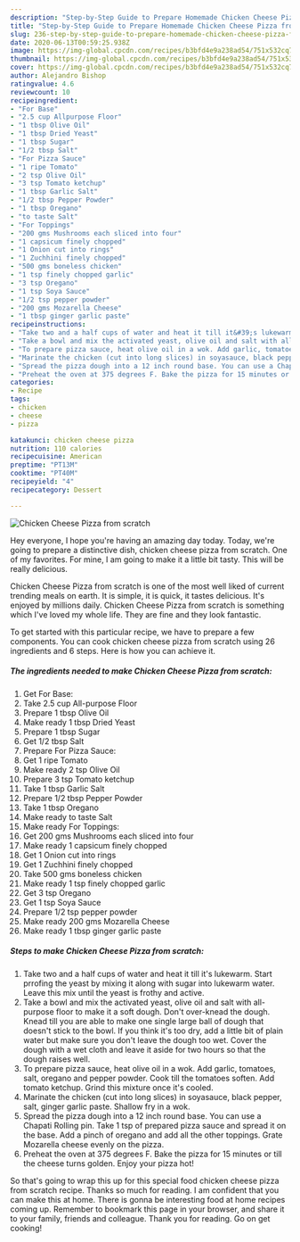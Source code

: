```yaml
---
description: "Step-by-Step Guide to Prepare Homemade Chicken Cheese Pizza from scratch"
title: "Step-by-Step Guide to Prepare Homemade Chicken Cheese Pizza from scratch"
slug: 236-step-by-step-guide-to-prepare-homemade-chicken-cheese-pizza-from-scratch
date: 2020-06-13T00:59:25.938Z
image: https://img-global.cpcdn.com/recipes/b3bfd4e9a238ad54/751x532cq70/chicken-cheese-pizza-from-scratch-recipe-main-photo.jpg
thumbnail: https://img-global.cpcdn.com/recipes/b3bfd4e9a238ad54/751x532cq70/chicken-cheese-pizza-from-scratch-recipe-main-photo.jpg
cover: https://img-global.cpcdn.com/recipes/b3bfd4e9a238ad54/751x532cq70/chicken-cheese-pizza-from-scratch-recipe-main-photo.jpg
author: Alejandro Bishop
ratingvalue: 4.6
reviewcount: 10
recipeingredient:
- "For Base"
- "2.5 cup Allpurpose Floor"
- "1 tbsp Olive Oil"
- "1 tbsp Dried Yeast"
- "1 tbsp Sugar"
- "1/2 tbsp Salt"
- "For Pizza Sauce"
- "1 ripe Tomato"
- "2 tsp Olive Oil"
- "3 tsp Tomato ketchup"
- "1 tbsp Garlic Salt"
- "1/2 tbsp Pepper Powder"
- "1 tbsp Oregano"
- "to taste Salt"
- "For Toppings"
- "200 gms Mushrooms each sliced into four"
- "1 capsicum finely chopped"
- "1 Onion cut into rings"
- "1 Zuchhini finely chopped"
- "500 gms boneless chicken"
- "1 tsp finely chopped garlic"
- "3 tsp Oregano"
- "1 tsp Soya Sauce"
- "1/2 tsp pepper powder"
- "200 gms Mozarella Cheese"
- "1 tbsp ginger garlic paste"
recipeinstructions:
- "Take two and a half cups of water and heat it till it&#39;s lukewarm. Start prrofing the yeast by mixing it along with sugar into lukewarm water. Leave this mix until the yeast is frothy and active."
- "Take a bowl and mix the activated yeast, olive oil and salt with all-purpose floor to make it a soft dough. Don&#39;t over-knead the dough. Knead till you are able to make one single large ball of dough that doesn&#39;t stick to the bowl. If you think it&#39;s too dry, add a little bit of plain water but make sure you don&#39;t leave the dough too wet. Cover the dough with a wet cloth and leave it aside for two hours so that the dough raises well."
- "To prepare pizza sauce, heat olive oil in a wok. Add garlic, tomatoes, salt, oregano and pepper powder. Cook till the tomatoes soften. Add tomato ketchup. Grind this mixture once it&#39;s cooled."
- "Marinate the chicken (cut into long slices) in soyasauce, black pepper, salt, ginger garlic paste. Shallow fry in a wok."
- "Spread the pizza dough into a 12 inch round base. You can use a Chapati Rolling pin. Take 1 tsp of prepared pizza sauce and spread it on the base. Add a pinch of oregano and add all the other toppings. Grate Mozarella cheese evenly on the pizza."
- "Preheat the oven at 375 degrees F. Bake the pizza for 15 minutes or till the cheese turns golden. Enjoy your pizza hot!"
categories:
- Recipe
tags:
- chicken
- cheese
- pizza

katakunci: chicken cheese pizza 
nutrition: 110 calories
recipecuisine: American
preptime: "PT13M"
cooktime: "PT40M"
recipeyield: "4"
recipecategory: Dessert

---
```



![Chicken Cheese Pizza from scratch](https://img-global.cpcdn.com/recipes/b3bfd4e9a238ad54/751x532cq70/chicken-cheese-pizza-from-scratch-recipe-main-photo.jpg)

Hey everyone, I hope you're having an amazing day today. Today, we're going to prepare a distinctive dish, chicken cheese pizza from scratch. One of my favorites. For mine, I am going to make it a little bit tasty. This will be really delicious.

Chicken Cheese Pizza from scratch is one of the most well liked of current trending meals on earth. It is simple, it is quick, it tastes delicious. It's enjoyed by millions daily. Chicken Cheese Pizza from scratch is something which I've loved my whole life. They are fine and they look fantastic.




To get started with this particular recipe, we have to prepare a few components. You can cook chicken cheese pizza from scratch using 26 ingredients and 6 steps. Here is how you can achieve it.

<!--inarticleads1-->

##### The ingredients needed to make Chicken Cheese Pizza from scratch:

1. Get For Base:
1. Take 2.5 cup All-purpose Floor
1. Prepare 1 tbsp Olive Oil
1. Make ready 1 tbsp Dried Yeast
1. Prepare 1 tbsp Sugar
1. Get 1/2 tbsp Salt
1. Prepare For Pizza Sauce:
1. Get 1 ripe Tomato
1. Make ready 2 tsp Olive Oil
1. Prepare 3 tsp Tomato ketchup
1. Take 1 tbsp Garlic Salt
1. Prepare 1/2 tbsp Pepper Powder
1. Take 1 tbsp Oregano
1. Make ready to taste Salt
1. Make ready For Toppings:
1. Get 200 gms Mushrooms each sliced into four
1. Make ready 1 capsicum finely chopped
1. Get 1 Onion cut into rings
1. Get 1 Zuchhini finely chopped
1. Take 500 gms boneless chicken
1. Make ready 1 tsp finely chopped garlic
1. Get 3 tsp Oregano
1. Get 1 tsp Soya Sauce
1. Prepare 1/2 tsp pepper powder
1. Make ready 200 gms Mozarella Cheese
1. Make ready 1 tbsp ginger garlic paste




<!--inarticleads2-->

##### Steps to make Chicken Cheese Pizza from scratch:

1. Take two and a half cups of water and heat it till it&#39;s lukewarm. Start prrofing the yeast by mixing it along with sugar into lukewarm water. Leave this mix until the yeast is frothy and active.
1. Take a bowl and mix the activated yeast, olive oil and salt with all-purpose floor to make it a soft dough. Don&#39;t over-knead the dough. Knead till you are able to make one single large ball of dough that doesn&#39;t stick to the bowl. If you think it&#39;s too dry, add a little bit of plain water but make sure you don&#39;t leave the dough too wet. Cover the dough with a wet cloth and leave it aside for two hours so that the dough raises well.
1. To prepare pizza sauce, heat olive oil in a wok. Add garlic, tomatoes, salt, oregano and pepper powder. Cook till the tomatoes soften. Add tomato ketchup. Grind this mixture once it&#39;s cooled.
1. Marinate the chicken (cut into long slices) in soyasauce, black pepper, salt, ginger garlic paste. Shallow fry in a wok.
1. Spread the pizza dough into a 12 inch round base. You can use a Chapati Rolling pin. Take 1 tsp of prepared pizza sauce and spread it on the base. Add a pinch of oregano and add all the other toppings. Grate Mozarella cheese evenly on the pizza.
1. Preheat the oven at 375 degrees F. Bake the pizza for 15 minutes or till the cheese turns golden. Enjoy your pizza hot!




So that's going to wrap this up for this special food chicken cheese pizza from scratch recipe. Thanks so much for reading. I am confident that you can make this at home. There is gonna be interesting food at home recipes coming up. Remember to bookmark this page in your browser, and share it to your family, friends and colleague. Thank you for reading. Go on get cooking!

